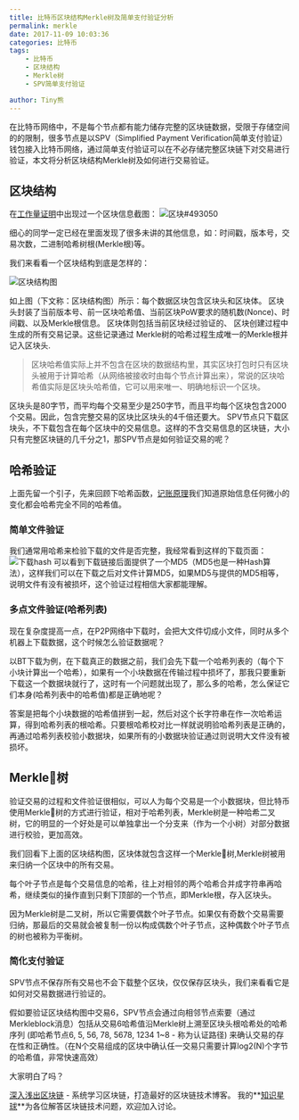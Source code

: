 ```yaml
---
title: 比特币区块结构Merkle树及简单支付验证分析
permalink: merkle
date: 2017-11-09 10:03:36
categories: 比特币
tags:
    - 比特币
    - 区块结构
    - Merkle树
    - SPV简单支付验证

author: Tiny熊
---
```


在比特币网络中，不是每个节点都有能力储存完整的区块链数据，受限于存储空间的的限制，很多节点是以SPV（Simplified Payment Verification简单支付验证）钱包接入比特币网络，通过简单支付验证可以在不必存储完整区块链下对交易进行验证，本文将分析区块结构Merkle树及如何进行交易验证。

<!-- more -->

## 区块结构


在[工作量证明](https://xiaozhuanlan.com/topic/7548206913)中出现过一个区块信息截图：
![区块#493050](/images/block_info_493050.jpg)

细心的同学一定已经在里面发现了很多未讲的其他信息，如：时间戳，版本号，交易次数，二进制哈希树根(Merkle根)等。

我们来看看一个区块结构到底是怎样的：

![区块结构图](/images/block_structure.jpeg)

如上图（下文称：区块结构图）所示：每个数据区块包含区块头和区块体。
区块头封装了当前版本号、前一区块哈希值、当前区块PoW要求的随机数(Nonce)、时间戳、以及Merkle根信息。
区块体则包括当前区块经过验证的、 区块创建过程中生成的所有交易记录。这些记录通过 Merkle树的哈希过程生成唯一的Merkle根并记入区块头.
> 区块哈希值实际上并不包含在区块的数据结构里，其实区块打包时只有区块头被用于计算哈希（从网络被接收时由每个节点计算出来），常说的区块哈希值实际是区块头哈希值，它可以用来唯一、明确地标识一个区块。

区块头是80字节，而平均每个交易至少是250字节，而且平均每个区块包含2000个交易。因此，包含完整交易的区块比区块头的4千倍还要大。
SPV节点只下载区块头，不下载包含在每个区块中的交易信息。这样的不含交易信息的区块链，大小只有完整区块链的几千分之1，那SPV节点是如何验证交易的呢？

## 哈希验证
上面先留一个引子，先来回顾下哈希函数，[记账原理](https://xiaozhuanlan.com/topic/9827453061)我们知道原始信息任何微小的变化都会哈希完全不同的哈希值。

### 简单文件验证
我们通常用哈希来检验下载的文件是否完整，我经常看到这样的下载页面：
![下载hash](/images/ex_check_file.jpeg)
可以看到下载链接后面提供了一个MD5（MD5也是一种Hash算法），这样我们可以在下载之后对文件计算MD5，如果MD5与提供的MD5相等，说明文件有没有被损坏，这个验证过程相信大家都能理解。


### 多点文件验证(哈希列表)
现在复杂度提高一点，在P2P网络中下载时，会把大文件切成小文件，同时从多个机器上下载数据，这个时候怎么验证数据呢？

以BT下载为例，在下载真正的数据之前，我们会先下载一个哈希列表的（每个下小块计算出一个哈希），如果有一个小块数据在传输过程中损坏了，那我只要重新下载这一个数据块就行了，这时有一个问题就出现了，那么多的哈希，怎么保证它们本身(哈希列表中的哈希值)都是正确地呢？

答案是把每个小块数据的哈希值拼到一起，然后对这个长字符串在作一次哈希运算，得到哈希列表的根哈希。只要根哈希校对比一样就说明验哈希列表是正确的，再通过哈希列表校验小数据块，如果所有的小数据块验证通过则说明大文件没有被损坏。

## Merkle树

验证交易的过程和文件验证很相似，可以人为每个交易是一个小数据块，但比特币使用Merkle树的方式进行验证，相对于哈希列表，Merkle树是一种哈希二叉树，它的明显的一个好处是可以单独拿出一个分支来（作为一个小树）对部分数据进行校验，更加高效。

我们回看下上面的区块结构图，区块体就包含这样一个Merkle树,Merkle树被用来归纳一个区块中的所有交易。


每个叶子节点是每个交易信息的哈希，往上对相邻的两个哈希合并成字符串再哈希，继续类似的操作直到只剩下顶部的一个节点，即Merkle根，存入区块头。

因为Merkle树是二叉树，所以它需要偶数个叶子节点。如果仅有奇数个交易需要归纳，那最后的交易就会被复制一份以构成偶数个叶子节点，这种偶数个叶子节点的树也被称为平衡树。

### 简化支付验证

SPV节点不保存所有交易也不会下载整个区块，仅仅保存区块头，我们来看看它是如何对交易数据进行验证的。

假如要验证区块结构图中交易6，SPV节点会通过向相邻节点索要（通过Merkleblock消息）包括从交易6哈希值沿Merkle树上溯至区块头根哈希处的哈希序列 (即哈希节点6, 5, 56, 78, 5678, 1234 1~8 - 称为认证路径) 来确认交易的存在性和正确性。（在N个交易组成的区块中确认任一交易只需要计算log2(N)个字节的哈希值，非常快速高效）

大家明白了吗？


[深入浅出区块链](https://learnblockchain.cn/) - 系统学习区块链，打造最好的区块链技术博客。
我的**[知识星球](https://learnblockchain.cn/images/zsxq.png)**为各位解答区块链技术问题，欢迎加入讨论。
